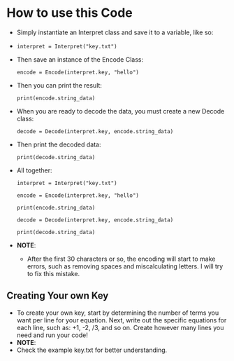 # How to use this Code

- Simply instantiate an Interpret class and save it to a variable, like so:
- 
  ```code
  interpret = Interpret("key.txt")
  ```
  
- Then save an instance of the Encode Class:
  
  ```code
  encode = Encode(interpret.key, "hello")
  ```

- Then you can print the result:

  ```code
  print(encode.string_data)
  ```

- When you are ready to decode the data, you must create a new Decode class:

  ```code
  decode = Decode(interpret.key, encode.string_data)
  ```

- Then print the decoded data:

  ```code
  print(decode.string_data)
  ```

- All together:

  ```code
  interpret = Interpret("key.txt")

  encode = Encode(interpret.key, "hello")

  print(encode.string_data)

  decode = Decode(interpret.key, encode.string_data)

  print(decode.string_data)

- **NOTE**:
  - After the first 30 characters or so, the encoding will start to make errors, such as removing spaces and miscalculating letters. I will try to fix this mistake.

## Creating Your own Key
- To create your own key, start by determining the number of terms you want per line for your equation. Next, write out the specific equations for each line, such as: +1, -2, /3, and so on. Create however many lines you need and run your code!
- **NOTE**:
- Check the example key.txt for better understanding.
